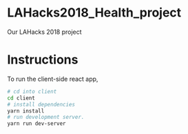 # LAHacks2018_Health_project
Our LAHacks 2018 project
# Instructions
To run the client-side react app, 
```sh
# cd into client
cd client
# install dependencies
yarn install
# run development server.
yarn run dev-server
```
